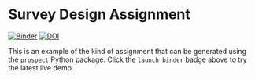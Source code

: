 # Survey Design Assignment

[![Binder](https://mybinder.org/badge_logo.svg)](https://mybinder.org/v2/gh/prospect-dev/survey-design-assignment/main?urlpath=lab/tree/survey_design.ipynb)
[![DOI](https://zenodo.org/badge/333569274.svg)](https://zenodo.org/badge/latestdoi/333569274)


This is an example of the kind of assignment that can be generated using the `prospect` Python package. Click the `launch binder` badge above to try the latest live demo.
